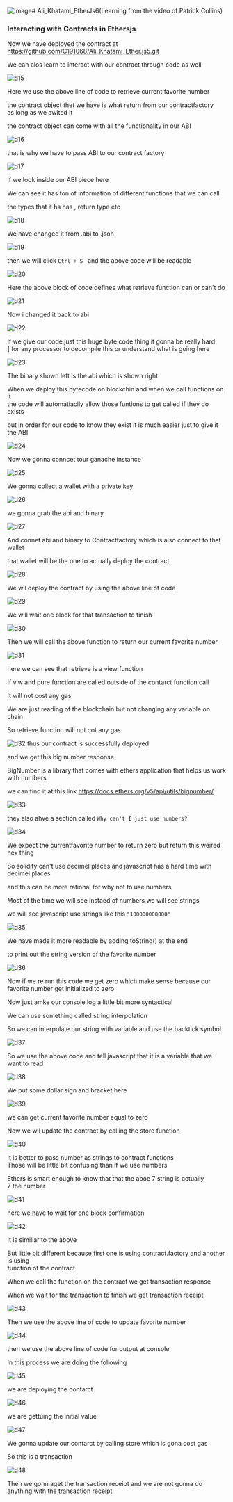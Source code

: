 ![image](https://github.com/C191068/Ali_Khatami_EtherJS6/assets/89090776/30951282-19a0-4df5-b46b-984e1f580d8c)# Ali_Khatami_EtherJs6(Learning from the video of Patrick Collins)

### Interacting with Contracts in Ethersjs

Now we have deployed the contract at https://github.com/C191068/Ali_Khatami_Ether.js5.git <br>

We can alos learn to interact with our contract through code as well <br>

![d15](https://github.com/C191068/Ali_Khatami_EtherJS6/assets/89090776/3183fd46-1806-4d7b-ba67-636c76706a75)

Here we use the above line of code to retrieve current favorite  number <br>

the contract object thet we have is what return from our contractfactory  <br>
as long as we awited it <br>

the contract object can come with all the functionality in our ABI <br>


![d16](https://github.com/C191068/Ali_Khatami_EtherJS6/assets/89090776/d196f994-12ea-4f54-af6c-5dc8be8ffe92)


that is why we have to pass ABI to our contract factory <br>

![d17](https://github.com/C191068/Ali_Khatami_EtherJS6/assets/89090776/7fc55722-5fd4-48ef-bc7e-579ed17ae4f5)


if we look inside our ABI piece here <br>

We can see it has ton of information of different functions that we can call <br>

the types that it hs has , return type etc <br>

![d18](https://github.com/C191068/Ali_Khatami_EtherJS6/assets/89090776/9376152a-bc1d-4f7d-ae03-0b1da9ebe86b)

We have changed it from .abi to .json <br>


![d19](https://github.com/C191068/Ali_Khatami_EtherJS6/assets/89090776/aeb102c8-e641-4bd9-988e-f9f9af5c1f50)

then we will click ```Ctrl + S ``` and the above code will be readable <br>

![d20](https://github.com/C191068/Ali_Khatami_EtherJS6/assets/89090776/b104c0cb-95bc-495f-a509-988b6a8f6e60)

Here the above block of code defines what retrieve function can or can't do <br>

![d21](https://github.com/C191068/Ali_Khatami_EtherJS6/assets/89090776/e7e642cc-d948-4cbc-8562-3a872ef32360)

Now i changed it back to abi <br>

![d22](https://github.com/C191068/Ali_Khatami_EtherJS6/assets/89090776/ca5b08da-71e6-4fba-8cb6-74529a4b3469)

If we give our code just this huge byte code thing it gonna be really hard <br>]
for any processor to decompile this or understand what is going here <br>


![d23](https://github.com/C191068/Ali_Khatami_EtherJS6/assets/89090776/10f0c428-da75-436b-9771-5954d5d6b370)

The binary shown left is the abi which is shown right <br>


When we deploy this bytecode on blockchin and when we call functions on it <br>
the code will automatiaclly allow those funtions to get called if they do exists <br>

but in order for our code to know they exist it is much easier just to give it the ABI <br>


![d24](https://github.com/C191068/Ali_Khatami_EtherJS6/assets/89090776/67a0745e-295e-4b6d-99ea-954e43d449f2)

Now we gonna conncet tour ganache instance 

![d25](https://github.com/C191068/Ali_Khatami_EtherJS6/assets/89090776/3d387b9a-0d74-44b2-8c09-90fd2ad3d8cf)

We gonna collect a wallet with a private key  <br>

![d26](https://github.com/C191068/Ali_Khatami_EtherJS6/assets/89090776/010ea6b5-552a-4aa2-baf0-054d78743c5d)

we gonna grab the abi and binary <br>


![d27](https://github.com/C191068/Ali_Khatami_EtherJS6/assets/89090776/d499bd2f-1f73-45eb-bc25-58b987eaf709)

And connet abi and  binary to Contractfactory which is also connect to that wallet <br>

that wallet will be the one to actually deploy the contract <br>


![d28](https://github.com/C191068/Ali_Khatami_EtherJS6/assets/89090776/0fcb2782-55d2-4095-877e-f4685747d843)

We wil deploy the contract by using the above line of code <br>

![d29](https://github.com/C191068/Ali_Khatami_EtherJS6/assets/89090776/9d2ce158-a28d-4d6f-a86f-c72f9092d892)

We will wait one block for that transaction to finish <br>


![d30](https://github.com/C191068/Ali_Khatami_EtherJS6/assets/89090776/49220c6b-f105-4730-8c3d-b2d6baf6049d)

Then we will call the above function to return our current favorite number <br>

![d31](https://github.com/C191068/Ali_Khatami_EtherJS6/assets/89090776/0edf1276-b865-46ec-a2ff-5b759b1b4be4)

here we can see that retrieve is a view function <br>


If viw and pure function are called outside of the contarct function call <br>

It will not cost any gas <br>


We are just reading of the blockchain but not changing any variable on chain  <br>

So retrieve function will not cot any gas <br>

![d32](https://github.com/C191068/Ali_Khatami_EtherJS6/assets/89090776/3483556e-bb3b-4ba3-a1b3-e44f0615914c)
thus our contract  is successfully deployed <br>

and we get this big number response <br>

BigNumber is a library that comes with ethers application that helps us work with numbers <br>

we can find it at this link https://docs.ethers.org/v5/api/utils/bignumber/ <br>

![d33](https://github.com/C191068/Ali_Khatami_EtherJS6/assets/89090776/0551764c-d8e7-490d-8885-214ff269c563)

they also ahve a section called ```Why can't I just use numbers?``` <br>

![d34](https://github.com/C191068/Ali_Khatami_EtherJS6/assets/89090776/d558fe01-8cae-4f4c-8c03-e78fda0bf66f)

We expect the currentfavorite number to return zero but return this weired hex thing <br>

So solidity can't use decimel places and javascript has a hard time with decimel places  <br>

and this can be more rational for why not to use numbers <br>

Most of the time we will see instaed of numbers we will see strings <br>


we will see javascript use strings like this  ``` "100000000000" ```  <br>

![d35](https://github.com/C191068/Ali_Khatami_EtherJS6/assets/89090776/72b26c94-1464-4997-93f5-89a80a2e5ea1)

We have made it more readable by adding toString() at the end <br>

to print out the string version of the favorite number <br>

![d36](https://github.com/C191068/Ali_Khatami_EtherJS6/assets/89090776/acf526a2-6e73-46e9-9067-f8ef9208b464)

Now if we re run this code we get zero which make sense because our favorite number get initialized to zero <br>


Now just amke our console.log a little bit more syntactical <br>

We can use something called string interpolation <br>

So we can interpolate our string with variable and use the backtick symbol  <br>

![d37](https://github.com/C191068/Ali_Khatami_EtherJS6/assets/89090776/2c2a7735-7a94-4df4-bff8-82a9629c4895)

So we use the above code and tell javascript that it is a variable that we want to read <br>


![d38](https://github.com/C191068/Ali_Khatami_EtherJS6/assets/89090776/c25ba7a4-69b7-45f9-b922-bbb87f7dcb0c)

We put some dollar sign and bracket here <br>


![d39](https://github.com/C191068/Ali_Khatami_EtherJS6/assets/89090776/86dbbfc6-d1a4-47c0-a573-972206b06e51)

we can get current favorite number equal to zero <br>


Now we wil update the contract by calling the store function <br>


![d40](https://github.com/C191068/Ali_Khatami_EtherJS6/assets/89090776/f5caa9aa-a36c-4144-970d-037c3b459a85)

It is better to pass number as strings to contract functions  <br>
Those will be little bit confusing than if we use numbers <br>

Ethers is smart enough to know that that the aboe 7 string is actually <br>
7 the number <br>

![d41](https://github.com/C191068/Ali_Khatami_EtherJS6/assets/89090776/8ccb5776-19a1-41e7-811d-b9d43e0d6e3d)

here we have to wait for one block confirmation <br>


![d42](https://github.com/C191068/Ali_Khatami_EtherJS6/assets/89090776/e74e56f8-3dfa-4359-9b10-c7c84a58a674)

It is similiar to the above <br>

But little bit different because first one is using contract.factory and another is using <br>
function of the contract <br>

When we call the function on the contract we get transaction response <br>

When we wait for the transaction to finish we get transaction receipt <br>

![d43](https://github.com/C191068/Ali_Khatami_EtherJS6/assets/89090776/13cbb023-b13c-47cf-ac31-37f57ffa2ced)

Then we use the above line of code to update favorite number <br>

![d44](https://github.com/C191068/Ali_Khatami_EtherJS6/assets/89090776/7a9b21ce-3acc-4d4f-96e8-55874b6a8244)

then we use the above line of code for output at console <br>

In this process we are doing the following <br>


![d45](https://github.com/C191068/Ali_Khatami_EtherJS6/assets/89090776/0ffa040e-57d0-4e49-ae7c-c4318162cba0)

we are deploying the contarct <br>


![d46](https://github.com/C191068/Ali_Khatami_EtherJS6/assets/89090776/33504a4f-199f-41b1-9db4-e7e822418692)

we are gettuing the initial value <br>

![d47](https://github.com/C191068/Ali_Khatami_EtherJS6/assets/89090776/09815462-e2f1-4cd7-ab66-e49d6be133cb)

We gonna update our contarct by calling store which is gona cost gas  <br>

So this is a transaction <br>


![d48](https://github.com/C191068/Ali_Khatami_EtherJS6/assets/89090776/353d821a-a3f1-4758-b3d0-29b403254ade)

Then we gonn aget the transaction receipt and we are not gonna do  <br>
anything with the transaction receipt <br>































